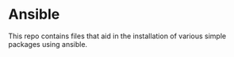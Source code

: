 # Ansible
This repo contains files that aid in the installation of various simple packages using ansible.
